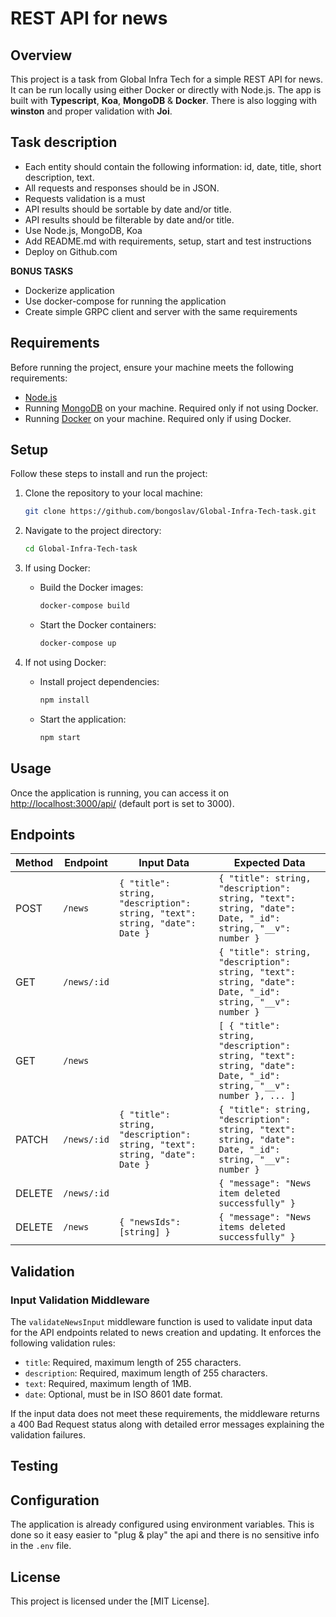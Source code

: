 # REST API for news

## Overview

This project is a task from Global Infra Tech for a simple REST API for news. It can be run locally using either Docker or directly with Node.js. The app is built with **Typescript**, **Koa**, **MongoDB** & **Docker**. There is also logging with **winston** and proper validation with **Joi**.

## Task description

- Each entity should contain the following information: id, date, title, short description, text.
- All requests and responses should be in JSON.
- Requests validation is a must
- API results should be sortable by date and/or title.
- API results should be filterable by date and/or title.
- Use Node.js, MongoDB, Koa
- Add README.md with requirements, setup, start and test instructions
- Deploy on Github.com

**BONUS TASKS**

- Dockerize application
- Use docker-compose for running the application
- Create simple GRPC client and server with the same requirements

## Requirements

Before running the project, ensure your machine meets the following requirements:

- [Node.js](https://nodejs.org/en/download/)
- Running [MongoDB](https://www.mongodb.com/try/download/community) on your machine. Required only if not using Docker.
- Running [Docker](https://www.docker.com/products/docker-desktop) on your machine. Required only if using Docker.

## Setup

Follow these steps to install and run the project:

1. Clone the repository to your local machine:

   ```bash
   git clone https://github.com/bongoslav/Global-Infra-Tech-task.git
   ```

2. Navigate to the project directory:

   ```bash
   cd Global-Infra-Tech-task
   ```

3. If using Docker:

   - Build the Docker images:

     ```bash
     docker-compose build
     ```

   - Start the Docker containers:

     ```bash
     docker-compose up
     ```

4. If not using Docker:

   - Install project dependencies:

     ```bash
     npm install
     ```

   - Start the application:

     ```bash
     npm start
     ```

## Usage

Once the application is running, you can access it on [http://localhost:3000/api/](http://localhost:3000) (default port is set to 3000).

## Endpoints

| Method | Endpoint    | Input Data                                                                 | Expected Data                                                                                                     |
| ------ | ----------- | -------------------------------------------------------------------------- | ----------------------------------------------------------------------------------------------------------------- |
| POST   | `/news`     | `{ "title": string, "description": string, "text": string, "date": Date }` | `{ "title": string, "description": string, "text": string, "date": Date, "_id": string, "__v": number }`          |
| GET    | `/news/:id` |                                                                            | `{ "title": string, "description": string, "text": string, "date": Date, "_id": string, "__v": number }`          |
| GET    | `/news`     |                                                                            | `[ { "title": string, "description": string, "text": string, "date": Date, "_id": string, "__v": number }, ... ]` |
| PATCH  | `/news/:id` | `{ "title": string, "description": string, "text": string, "date": Date }` | `{ "title": string, "description": string, "text": string, "date": Date, "_id": string, "__v": number }`          |
| DELETE | `/news/:id` |                                                                            | `{ "message": "News item deleted successfully" }`                                                                 |
| DELETE | `/news`     | `{ "newsIds": [string] }`                                                  | `{ "message": "News items deleted successfully" }`                                                                |

## Validation

### Input Validation Middleware

The `validateNewsInput` middleware function is used to validate input data for the API endpoints related to news creation and updating. It enforces the following validation rules:

- `title`: Required, maximum length of 255 characters.
- `description`: Required, maximum length of 255 characters.
- `text`: Required, maximum length of 1MB.
- `date`: Optional, must be in ISO 8601 date format.

If the input data does not meet these requirements, the middleware returns a 400 Bad Request status along with detailed error messages explaining the validation failures.

## Testing

## Configuration

The application is already configured using environment variables. This is done so it easy easier to "plug & play" the api and there is no sensitive info in the `.env` file.

## License

This project is licensed under the [MIT License].
